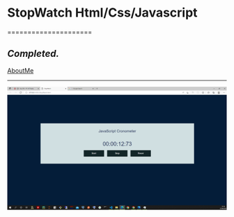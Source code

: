 # StopWatch Html/Css/Javascript
=====================

_Completed._
---------------------------------------------------

[AboutMe](https://github.com/rex28/About-Me)

---------------------------------------------------

![Screenshot](Screenshot%20(10).png)
